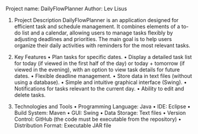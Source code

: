 Project name: DailyFlowPlanner
Author:  Lev Lisus

1. Project Description
DailyFlowPlanner is an application designed for efficient task and schedule management. It combines elements of a to-do list and a calendar, allowing users to manage tasks flexibly by adjusting deadlines and priorities. The main goal is to help users organize their daily activities with reminders for the most relevant tasks.

2. Key Features
•	Plan tasks for specific dates.
•	Display a detailed task list for today (if viewed in the first half of the day) or today + tomorrow (if viewed in the evening), with an option to view task details for future dates.
•	Flexible deadline management.
•	Store data in text files (without using a database).
•	Simple and intuitive graphical interface (Swing).
•	Notifications for tasks relevant to the current day.
•	Ability to edit and delete tasks.

3. Technologies and Tools
•	Programming Language: Java
•	IDE: Eclipse
•	Build System: Maven
•	GUI: Swing
•	Data Storage: Text files
•	Version Control: GitHub (the code must be executable from the repository)
•	Distribution Format: Executable JAR file
